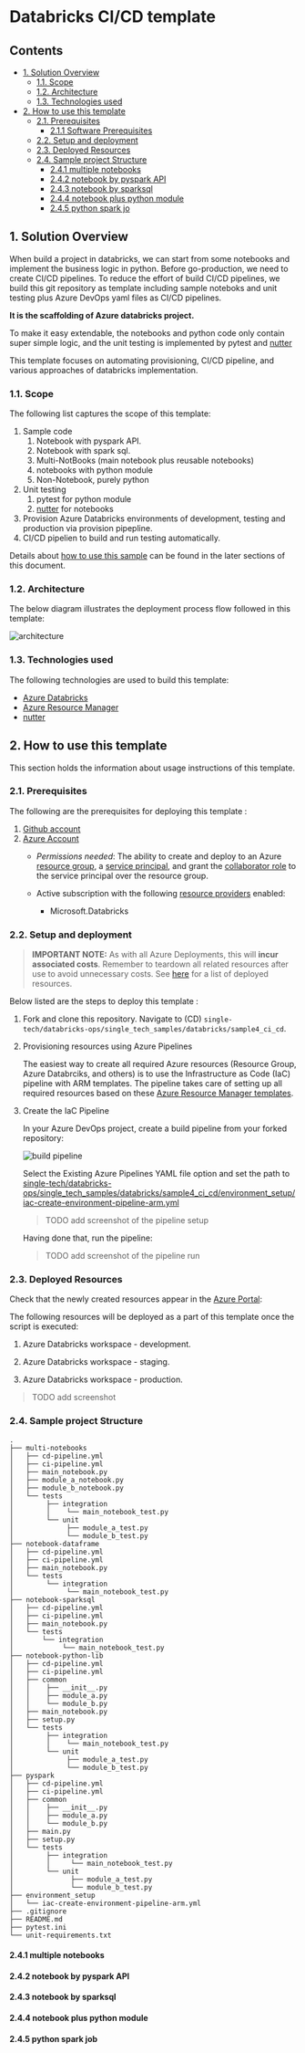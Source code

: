 # Databricks CI/CD template 

## Contents 

- [1. Solution Overview](#1-solution-overview)
  - [1.1. Scope](#11-scope)
  - [1.2. Architecture](#12-architecture)
  - [1.3. Technologies used](#13-technologies-used)
- [2. How to use this template](#2-how-to-use-this-sample)
  - [2.1. Prerequisites](#21-prerequisites)
    - [2.1.1 Software Prerequisites](#211-software-prerequisites)
  - [2.2. Setup and deployment](#22-setup-and-deployment)
  - [2.3. Deployed Resources](#23-deployed-resources)
  - [2.4. Sample project Structure](#24-sample-project-structure)
    - [2.4.1 multiple notebooks](#241-multiple-notebooks)
    - [2.4.2 notebook by pyspark API](#242-notebook-by-pyspark-API)
    - [2.4.3 notebook by sparksql](#243-notebook-by-sparksql)
    - [2.4.4 notebook plus python module](#244-notebook-plus-python-module)
    - [2.4.5 python spark jo](#245-python-spark-job)



## 1. Solution Overview

When build a project in databricks, we can start from some notebooks and implement the business logic in python. Before go-production, we need to create CI/CD pipelines. To reduce the effort of build CI/CD pipelines, we build this git repository as template including sample noteboks and unit testing plus Azure DevOps yaml files as CI/CD pipelines. 

**It is the scaffolding of Azure databricks project.**

To make it easy extendable, the notebooks and python code only contain super simple logic, and the unit testing is implemented by pytest and [nutter](https://github.com/microsoft/nutter) 

This template focuses on automating provisioning, CI/CD pipeline, and various approaches of databricks implementation.

### 1.1. Scope

The following list captures the scope of this template:

1. Sample code
    1. Notebook with pyspark API.
    2. Notebook with spark sql.
    3. Multi-NotBooks (main notebook plus reusable notebooks)
    4. notebooks with python module
    5. Non-Notebook, purely python
2. Unit testing
    1. pytest for python module
    2. [nutter](https://github.com/microsoft/nutter) for notebooks
3. Provision Azure Databricks environments of development, testing and production via provision pipepline.
4. CI/CD pipelien to build and run testing automatically.

Details about [how to use this sample](#3-how-to-use-this-sample) can be found in the later sections of this document.

### 1.2. Architecture

The below diagram illustrates the deployment process flow followed in this template:

  ![architecture](images/architecture.png "architecture")



### 1.3. Technologies used

The following technologies are used to build this template:

- [Azure Databricks](https://azure.microsoft.com/en-au/free/databricks/)
- [Azure Resource Manager](https://docs.microsoft.com/en-us/azure/azure-resource-manager/management/overview)
- [nutter](https://github.com/microsoft/nutter) 

## 2. How to use this template

This section holds the information about usage instructions of this template.

### 2.1. Prerequisites

The following are the prerequisites for deploying this template :

1. [Github account](https://github.com/)
2. [Azure Account](https://azure.microsoft.com/en-au/free/search/?&ef_id=Cj0KCQiAr8bwBRD4ARIsAHa4YyLdFKh7JC0jhbxhwPeNa8tmnhXciOHcYsgPfNB7DEFFGpNLTjdTPbwaAh8bEALw_wcB:G:s&OCID=AID2000051_SEM_O2ShDlJP&MarinID=O2ShDlJP_332092752199_azure%20account_e_c__63148277493_aud-390212648371:kwd-295861291340&lnkd=Google_Azure_Brand&dclid=CKjVuKOP7uYCFVapaAoddSkKcA)
   - *Permissions needed*:  The ability to create and deploy to an Azure [resource group](https://docs.microsoft.com/en-us/azure/azure-resource-manager/management/overview), a [service principal](https://docs.microsoft.com/en-us/azure/active-directory/develop/app-objects-and-service-principals), and grant the [collaborator role](https://docs.microsoft.com/en-us/azure/role-based-access-control/overview) to the service principal over the resource group.

   - Active subscription with the following [resource providers](https://docs.microsoft.com/en-us/azure/azure-resource-manager/management/azure-services-resource-providers) enabled:
     - Microsoft.Databricks


### 2.2. Setup and deployment

> **IMPORTANT NOTE:** As with all Azure Deployments, this will **incur associated costs**. Remember to teardown all related resources after use to avoid unnecessary costs. See [here](#4.3.-deployed-resources) for a list of deployed resources.

Below listed are the steps to deploy this template :

1. Fork and clone this repository. Navigate to (CD) `single-tech/databricks-ops/single_tech_samples/databricks/sample4_ci_cd`.

1. Provisioning resources using Azure Pipelines
  
    The easiest way to create all required Azure resources (Resource Group, Azure Databrciks, and others) is to use the Infrastructure as Code (IaC) pipeline with ARM templates. The pipeline takes care of setting up all required resources based on these [Azure Resource Manager templates](single-tech/databricks-ops/single_tech_samples/databricks/sample4_ci_cd/environment_setup/iac-create-environment-pipeline-arm.yml).

1. Create the IaC Pipeline
    
    In your Azure DevOps project, create a build pipeline from your forked repository:

    ![build pipeline](images/build-connect.png "build pipeline")

    Select the Existing Azure Pipelines YAML file option and set the path to [single-tech/databricks-ops/single_tech_samples/databricks/sample4_ci_cd/environment_setup/iac-create-environment-pipeline-arm.yml](single-tech/databricks-ops/single_tech_samples/databricks/sample4_ci_cd/environment_setup/iac-create-environment-pipeline-arm.yml)

    > TODO add screenshot of the pipeline setup

   Having done that, run the pipeline:

   > TODO add screenshot of the pipeline run



### 2.3. Deployed Resources

  Check that the newly created resources appear in the [Azure Portal](https://portal.azure.com/):

  The following resources will be deployed as a part of this template once the script is executed:

  1. Azure Databricks workspace - development.

  1. Azure Databricks workspace - staging.

  1. Azure Databricks workspace - production.

> TODO add screenshot


### 2.4. Sample project Structure
```
.
├── multi-notebooks
│   ├── cd-pipeline.yml
│   ├── ci-pipeline.yml
│   ├── main_notebook.py
│   ├── module_a_notebook.py
│   ├── module_b_notebook.py
│   └── tests
│        ├── integration
│        │    └── main_notebook_test.py
│        └── unit
│             ├── module_a_test.py
│             └── module_b_test.py
├── notebook-dataframe
│   ├── cd-pipeline.yml
│   ├── ci-pipeline.yml
│   ├── main_notebook.py
│   └── tests
│        └── integration
│             └── main_notebook_test.py
├── notebook-sparksql
│   ├── cd-pipeline.yml
│   ├── ci-pipeline.yml
│   ├── main_notebook.py
│   └── tests
│       └── integration
│            └── main_notebook_test.py
├── notebook-python-lib
│   ├── cd-pipeline.yml
│   ├── ci-pipeline.yml
│   ├── common
│   │    ├── __init__.py
│   │    ├── module_a.py
│   │    └── module_b.py
│   ├── main_notebook.py
│   ├── setup.py
│   └── tests
│        ├── integration
│        │    └── main_notebook_test.py
│        └── unit
│             ├── module_a_test.py
│             └── module_b_test.py
├── pyspark
│   ├── cd-pipeline.yml
│   ├── ci-pipeline.yml
│   ├── common
│   │    ├── __init__.py
│   │    ├── module_a.py
│   │    └── module_b.py
│   ├── main.py
│   ├── setup.py
│   └── tests
│        ├── integration
│        │     └── main_notebook_test.py
│        └── unit
│              ├── module_a_test.py
│              └── module_b_test.py
├── environment_setup
│   └── iac-create-environment-pipeline-arm.yml
├── .gitignore
├── README.md
├── pytest.ini
└── unit-requirements.txt

```
#### 2.4.1 multiple notebooks
#### 2.4.2 notebook by pyspark API
#### 2.4.3 notebook by sparksql
#### 2.4.4 notebook plus python module
#### 2.4.5 python spark job



